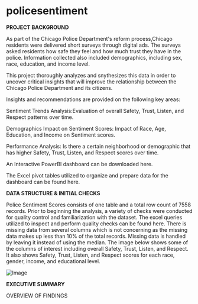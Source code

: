 # policesentiment
**PROJECT BACKGROUND**

As part of the Chicago Police Department's reform process,Chicago residents were delivered short surveys through digital ads. The surveys asked residents how safe they feel and how much trust they have in the police. Information collected also included demographics, including sex, race, education, and income level.

This project thoroughly analyzes and snythesizes this data in order to uncover critical insights that will improve the relationship between the Chicago Police Department and its citizens.

Insights and recommendations are provided on the following key areas:

Sentiment Trends Analysis:Evaluation of overall Safety, Trust, Listen, and Respect patterns over time.

Demographics Impact on Sentiment Scores: Impact of Race, Age, Education, and Income on Sentiment scores.

Performance Analysis: Is there a certain neighborhood or demographic that has higher Safety, Trust, Listen, and Respect scores over time.

An Interactive PowerBI dashboard can be downloaded here.

The Excel pivot tables utilized to organize and prepare data for the dashboard can be found here.

**DATA STRUCTURE & INITIAL CHECKS**

Police Sentiment Scores consists of one table and a total row count of 7558 records. Prior to beginning the analysis, a variety of checks were conducted for quality control and familiarization with the dataset. The excel queries utilized to inspect and perform quality checks can be found here. There is missing data from several columns which is not concerning as the missing data makes up less than 10% of the total records. Missing data is handled by leaving it instead of using the median. The image below shows some of the columns of interest including overall Safety, Trust, Listen, and Respect. It also shows Safety, Trust, Listen, and Respect scores for each race, gender, income, and educational level. 

![Image](https://github.com/user-attachments/assets/b2c08ab9-31ac-46f5-9dba-d9ca10cdf83c)

**EXECUTIVE SUMMARY**

OVERVIEW OF FINDINGS
